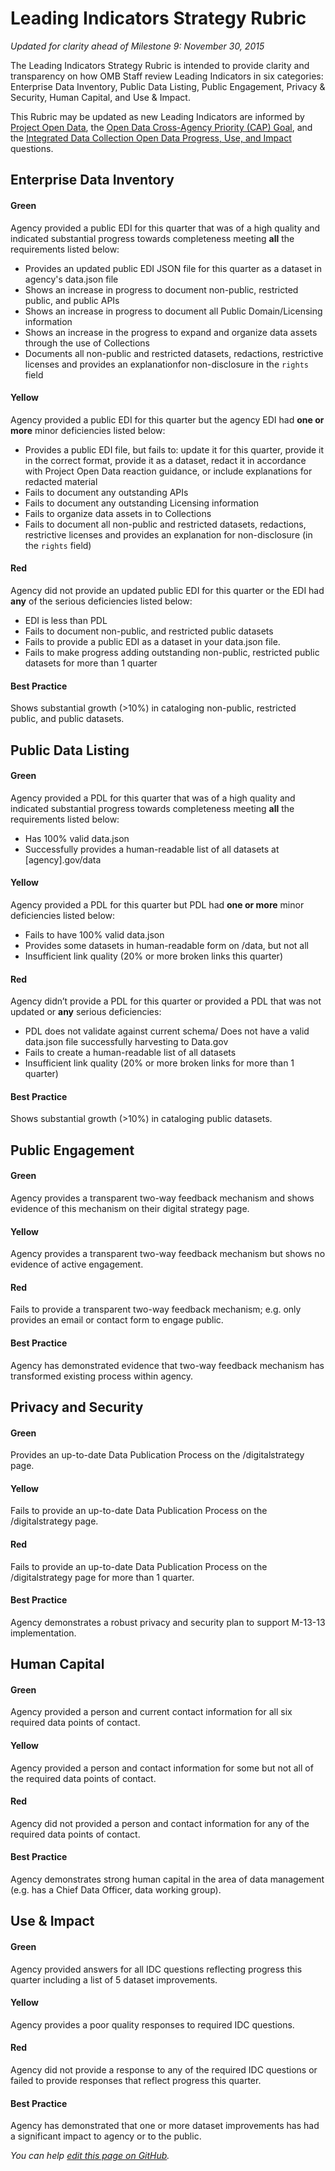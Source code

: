 # Leading Indicators Strategy Rubric
_Updated for clarity ahead of Milestone 9: November 30, 2015_

The Leading Indicators Strategy Rubric is intended to provide clarity and transparency on how OMB Staff review Leading Indicators in six categories: Enterprise Data Inventory, Public Data Listing, Public Engagement, Privacy & Security, Human Capital, and Use & Impact. 

This Rubric may be updated as new Leading Indicators are informed by [Project Open Data](https://project-open-data.cio.gov/), the [Open Data Cross-Agency Priority (CAP) Goal](http://www.performance.gov/node/3396/view?view=public#overview), and the [Integrated Data Collection Open Data Progress, Use, and Impact](https://www.whitehouse.gov/sites/default/files/omb/memoranda/2013/m-13-09.pdf) questions. 

## Enterprise Data Inventory 

#### Green
Agency provided a public EDI for this quarter that was of a high quality and indicated substantial progress towards completeness meeting **all** the requirements listed below: <ul><li>Provides an updated public EDI JSON file for this quarter as a dataset in agency's data.json file</li><li>Shows an increase in progress to document non-public, restricted public, and public APIs</li><li>Shows an increase in progress to document all Public Domain/Licensing information</li><li>Shows an increase in the progress to expand and organize data assets through the use of Collections</li><li>Documents all non-public and restricted datasets, redactions, restrictive licenses and provides an explanationfor non-disclosure in the `rights` field</li></ul>
#### Yellow
Agency provided a public EDI for this quarter but the agency EDI had **one or more** minor deficiencies listed below: <uL><li>Provides a public EDI file, but fails to: update it for this quarter, provide it in the correct format, provide it as a dataset, redact it in accordance with Project Open Data reaction guidance, or include explanations for redacted material</li><li>Fails to document any outstanding APIs</li><li>Fails to document any outstanding Licensing information</li><li>Fails to organize data assets in to Collections</li><li>Fails to document all non-public and restricted datasets, redactions, restrictive licenses and provides an explanation for non-disclosure (in the `rights` field)</li></ul>
#### Red
Agency did not provide an updated public EDI for this quarter or the EDI had **any** of the serious deficiencies listed below: <ul><li>EDI is less than PDL</li><li>Fails to document non-public, and restricted public datasets</li><li>Fails to provide a public EDI as a dataset in your data.json file.</li><li>Fails to make progress adding outstanding non-public, restricted public datasets for more than 1 quarter</li></ul>
#### Best Practice
Shows substantial growth (>10%) in cataloging non-public, restricted public, and public datasets.

## Public Data Listing

#### Green
Agency provided a PDL for this quarter that was of a high quality and indicated substantial progress towards completeness meeting **all** the requirements listed below: <ul><li>Has 100% valid data.json</li><li>Successfully provides a human-readable list of all datasets at [agency].gov/data</li></ul>
#### Yellow
Agency provided a PDL for this quarter but PDL had **one or more** minor deficiencies listed below: <ul><li>Fails to have 100% valid data.json</li><li>Provides some datasets in human-readable form on /data, but not all</li><li>Insufficient link quality (20% or more broken links this quarter)</li></ul>
#### Red
Agency didn’t provide a PDL for this quarter or provided a PDL that was not updated or **any** serious deficiencies: <ul><li>PDL does not validate against current schema/ Does not have a valid data.json file successfully harvesting to Data.gov </li><li>Fails to create a human-readable list of all datasets</li><li>Insufficient link quality (20% or more broken links for more than 1 quarter)</li></ul>
#### Best Practice 
Shows substantial growth (>10%) in cataloging public datasets.

## Public Engagement

#### Green
Agency provides a transparent two-way feedback mechanism and shows evidence of this mechanism on their digital strategy page.
#### Yellow
Agency provides a transparent two-way feedback mechanism but shows no evidence of active engagement.
#### Red
Fails to provide a transparent two-way feedback mechanism; e.g. only provides an email or contact form to engage public.
#### Best Practice  
Agency has demonstrated evidence that two-way feedback mechanism has transformed existing process within agency.

## Privacy and Security

#### Green
Provides an up-to-date Data Publication Process on the /digitalstrategy page.
#### Yellow
Fails to provide an up-to-date Data Publication Process on the /digitalstrategy page.
#### Red
Fails to provide an up-to-date Data Publication Process on the /digitalstrategy page for more than 1 quarter.
#### Best Practice  
Agency demonstrates a robust privacy and security plan to support M-13-13 implementation.

## Human Capital 

#### Green 
Agency provided a person and current contact information for all six required data points of contact.
#### Yellow
Agency provided a person and contact information for some but not all of the required data points of contact.
#### Red
Agency did not provided a person and contact information for any of the required data points of contact.
#### Best Practice  
Agency demonstrates strong human capital in the area of data management (e.g. has a Chief Data Officer, data working group).

## Use & Impact 

#### Green
Agency provided answers for all IDC questions reflecting progress this quarter including a list of 5 dataset improvements.
#### Yellow
Agency provides a poor quality responses to required IDC questions.
#### Red
Agency did not provide a response to any of the required IDC questions or failed to provide responses that reflect progress this quarter.
#### Best Practice   
Agency has demonstrated that one or more dataset improvements has had a significant impact to agency or to the public.



_You can help [edit this page on GitHub](https://github.com/project-open-data/project-open-data-dashboard/edit/master/documentation/rubric.md)._ 
